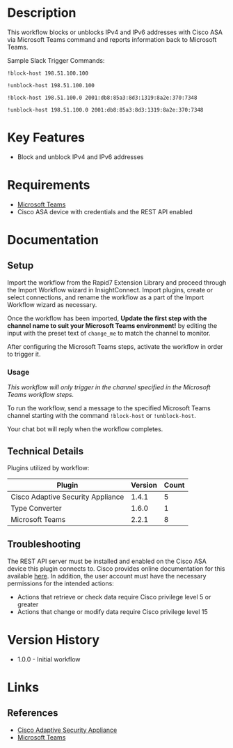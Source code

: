 # Description

This workflow blocks or unblocks IPv4 and IPv6 addresses with Cisco ASA via Microsoft Teams command and reports information back to Microsoft Teams.

Sample Slack Trigger Commands:

`!block-host 198.51.100.100`

`!unblock-host 198.51.100.100`

`!block-host 198.51.100.0 2001:db8:85a3:8d3:1319:8a2e:370:7348`

`!unblock-host 198.51.100.0 2001:db8:85a3:8d3:1319:8a2e:370:7348`

# Key Features

* Block and unblock IPv4 and IPv6 addresses

# Requirements

* [Microsoft Teams](https://insightconnect.help.rapid7.com/docs/microsoft-teams)
* Cisco ASA device with credentials and the REST API enabled

# Documentation

## Setup

Import the workflow from the Rapid7 Extension Library and proceed through the Import Workflow wizard in InsightConnect. Import plugins, create or select connections, and rename the workflow as a part of the Import Workflow wizard as necessary.

Once the workflow has been imported, **Update the first step with the channel name to suit your Microsoft Teams environment!** by editing the input with the preset text of `change_me` to match the channel to monitor.

After configuring the Microsoft Teams steps, activate the workflow in order to trigger it.


### Usage

*This workflow will only trigger in the channel specified in the Microsoft Teams workflow steps.*

To run the workflow, send a message to the specified Microsoft Teams channel starting with the command `!block-host` or `!unblock-host`.

Your chat bot will reply when the workflow completes.

## Technical Details

Plugins utilized by workflow:

|Plugin|Version|Count|
|----|----|--------|
|Cisco Adaptive Security Appliance|1.4.1|5|
|Type Converter|1.6.0|1|
|Microsoft Teams|2.2.1|8|

## Troubleshooting

The REST API server must be installed and enabled on the Cisco ASA device this plugin connects to. Cisco provides online documentation for this available [here](https://www.cisco.com/c/en/us/td/docs/security/asa/api/qsg-asa-api.html). In addition, the user account must have the necessary permissions for the intended actions:

* Actions that retrieve or check data require Cisco privilege level 5 or greater
* Actions that change or modify data require Cisco privilege level 15

# Version History

* 1.0.0 - Initial workflow

# Links

## References

* [Cisco Adaptive Security Appliance](https://www.cisco.com/c/en/us/products/security/adaptive-security-appliance-asa-software/index.html)
* [Microsoft Teams](https://teams.microsoft.com)
